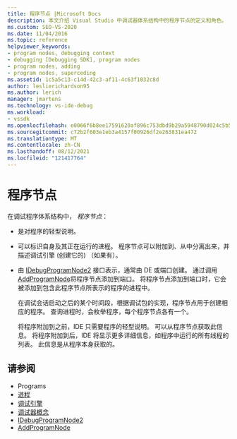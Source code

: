```yaml
---
title: 程序节点 |Microsoft Docs
description: 本文介绍 Visual Studio 中调试器体系结构中的程序节点的定义和角色。
ms.custom: SEO-VS-2020
ms.date: 11/04/2016
ms.topic: reference
helpviewer_keywords:
- program nodes, debugging context
- debugging [Debugging SDK], program nodes
- program nodes, adding
- program nodes, superceding
ms.assetid: 1c5a5c13-c14d-42c3-af11-4c63f1032c8d
author: leslierichardson95
ms.author: lerich
manager: jmartens
ms.technology: vs-ide-debug
ms.workload:
- vssdk
ms.openlocfilehash: e0066f6b8ee17591620af896c753dbd9b29a5948790d024c5b505be76f34cb75
ms.sourcegitcommit: c72b2f603e1eb3a4157f00926df2e263831ea472
ms.translationtype: MT
ms.contentlocale: zh-CN
ms.lasthandoff: 08/12/2021
ms.locfileid: "121417764"
---
```

# <a name="program-nodes"></a>程序节点
在调试程序体系结构中， *程序节点*：

- 是对程序的轻型说明。

- 可以标识自身及其正在运行的进程。 程序节点可以附加到、从中分离出来，并描述调试引擎 (创建它的) （如果有）。

- 由 [IDebugProgramNode2](../../extensibility/debugger/reference/idebugprogramnode2.md) 接口表示，通常由 DE 或端口创建。 通过调用 [AddProgramNode](../../extensibility/debugger/reference/idebugportnotify2-addprogramnode.md)将程序节点添加到端口。 将程序节点添加到端口时，它会被添加到包含此程序节点所表示的程序的进程中。

  在调试会话启动之后的某个时间段，根据调试包的实现，程序节点用于创建相应的程序。 查询进程时，会枚举程序，每个程序节点各有一个。

  将程序附加到之前，IDE 只需要程序的轻型说明。 可以从程序节点获取此信息。 将程序附加到后，IDE 将显示更多详细信息，如程序中运行的所有线程的列表。 此信息是从程序本身获取的。

## <a name="see-also"></a>请参阅
- Programs 
- [进程](../../extensibility/debugger/processes.md)
- [调试引擎](../../extensibility/debugger/debug-engine.md)
- [调试器概念](../../extensibility/debugger/debugger-concepts.md)
- [IDebugProgramNode2](../../extensibility/debugger/reference/idebugprogramnode2.md)
- [AddProgramNode](../../extensibility/debugger/reference/idebugportnotify2-addprogramnode.md)
